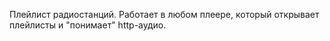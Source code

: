 Плейлист радиостанций. Работает в любом плеере, который открывает плейлисты и "понимает" http-аудио.
